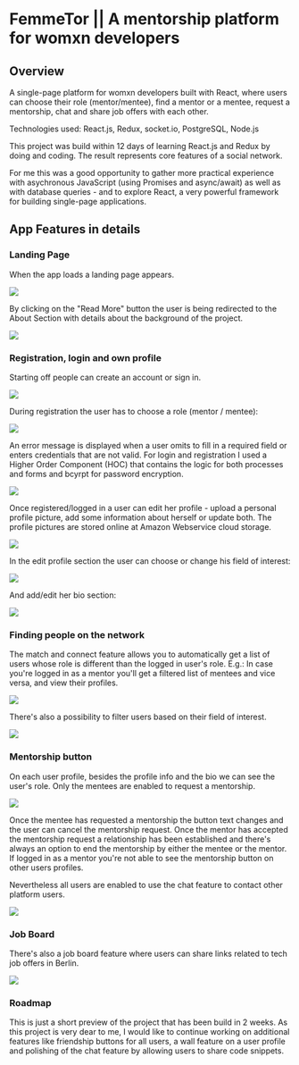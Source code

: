 # FemmeTor || A mentorship platform for womxn developers

## Overview

A single-page platform for womxn developers built with React, where users can choose their role (mentor/mentee), find a mentor or a mentee, request a mentorship, chat and share job offers with each other.

Technologies used: React.js, Redux, socket.io, PostgreSQL, Node.js

This project was build within 12 days of learning React.js and Redux by doing and coding. The result represents core features of a social network.

For me this was a good opportunity to gather more practical experience with asychronous JavaScript (using Promises and async/await) as well as with database queries - and to explore React, a very powerful framework for building single-page applications.

## App Features in details

### Landing Page

When the app loads a landing page appears.

![](FemmeTor1.jpg)

By clicking on the "Read More" button the user is being redirected to the About Section with details about the background of the project.

![](FemmeTor2.jpg)

### Registration, login and own profile

Starting off people can create an account or sign in.

![](register.jpg)

During registration the user has to choose a role (mentor / mentee):

![](role.jpg)

An error message is displayed when a user omits to fill in a required field or enters credentials that are not valid.
For login and registration I used a Higher Order Component (HOC) that contains the logic for both processes and forms and bcyrpt for password encryption.

![](password-login.jpg)

Once registered/logged in a user can edit her profile - upload a personal profile picture, add some information about herself or update both.
The profile pictures are stored online at Amazon Webservice cloud storage.

![](edit-profile.jpg)

In the edit profile section the user can choose or change his field of interest:

![](field-interest.jpg)

And add/edit her bio section:

![](edit-bio.jpg)

### Finding people on the network

The match and connect feature allows you to automatically get a list of users whose role is different than the logged in user's role.
E.g.: In case you're logged in as a mentor you'll get a filtered list of mentees and vice versa, and view their profiles.

![](users.jpg)

There's also a possibility to filter users based on their field of interest.

![](filtered-search.jpg)

### Mentorship button

On each user profile, besides the profile info and the bio we can see the user's role.
Only the mentees are enabled to request a mentorship.

![](request-mentorship.jpg)

Once the mentee has requested a mentorship the
button text changes and the user can cancel the mentorship request. Once the mentor has accepted the
mentorship request a relationship has been established and there's always an option to end the mentorship
by either the mentee or the mentor.
If logged in as a mentor you're not able to see the mentorship button on other users profiles.

Nevertheless all users are enabled to use the chat feature to contact other platform users.

![](chat-feature.jpg)

### Job Board

There's also a job board feature where users can share links related to tech job offers in Berlin.

![](job-board.jpg)

### Roadmap

This is just a short preview of the project that has been build in 2 weeks. As this project is very dear to me,
I would like to continue working on additional features like friendship buttons for all users, a wall feature on a user profile and polishing of the chat feature by allowing users to share code snippets.

